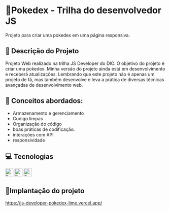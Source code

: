 # 📱Pokedex - Trilha do desenvolvedor JS
  Projeto para criar uma pokedex em uma página responsiva.

  ## 📑 Descrição do Projeto
  Projeto Web realizado na trilha JS Developer do DIO.
  O objetivo do projeto é criar uma pokedex.
  Minha versão do projeto ainda está em desenvolvimento e receberá atualizações.
  Lembrando que este projeto não é apenas um projeto de fã, mas também desenvolve e leva a prática de diversas técnicas avançadas de desenvolvimento web.

   ## 🧮 Conceitos abordados:
  - Armazenamento e gerenciamento
  - Codigo limpas
  - Organização do código
  - boas práticas de codificação.
  - interações com API
  - responsividade

  ## 💻 Tecnologias
  <img height="25px" alt="Emblema estático" src="https://img.shields.io/badge/HTML-E34F26?logo=html5&logoColor=ffffff&labelColor=E34F26&color=E34F26&text_size=15&style=for-the-badge" > 
  <img height="25px" alt="Emblema estático" src="https://img.shields.io/badge/CSS 3-1572B6?logo=css3&logoColor=ffffff&labelColor=1572B6&color=1572B6&text_size=15&style=for-the- emblema"> 
  <img height="25" alt="Emblema estático" src="https://img.shields.io/badge/JavaScript-F7DF1E?logo=javascript&logoColor=ffffff&labelColor=F7DF1E&color=F7DF1E&text_size=15&style=for-the -crachá">


  ## 🚩Implantação do projeto
  https://js-developer-pokedex-lime.vercel.app/
